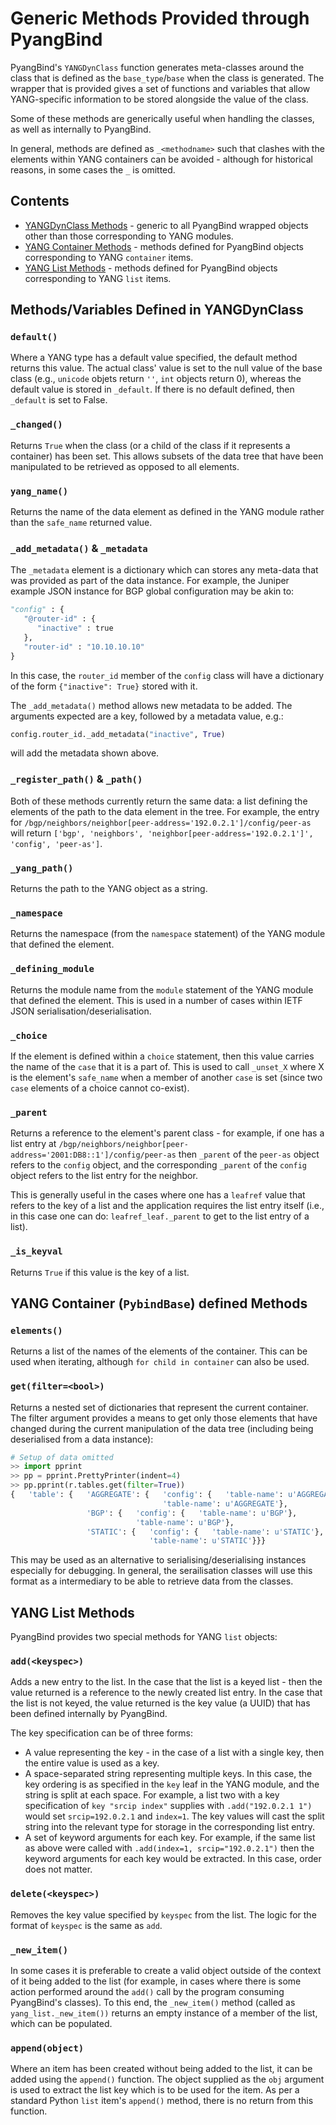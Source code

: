 # Generic Methods Provided through PyangBind

PyangBind's `YANGDynClass` function generates meta-classes around the class that is defined as the `base_type`/`base` when the class is generated. The wrapper that is provided gives a set of functions and variables that allow YANG-specific information to be stored alongside the value of the class.

Some of these methods are generically useful when handling the classes, as well as internally to PyangBind.

In general, methods are defined as `_<methodname>` such that clashes with the elements within YANG containers can be avoided - although for historical reasons, in some cases the `_` is omitted.

## Contents

 * [YANGDynClass Methods](#ydcmethods) - generic to all PyangBind wrapped objects other than those corresponding to YANG modules.
 * [YANG Container Methods](#containermethods) - methods defined for PyangBind objects corresponding to YANG `container` items.
 * [YANG List Methods](#listmethods) - methods defined for PyangBind objects corresponding to YANG `list` items.


## Methods/Variables Defined in YANGDynClass <a name="#ydcmethods"></a>

### `default()`

Where a YANG type has a default value specified, the default method returns this value. The actual class' value is set to the null value of the base class (e.g., `unicode` objets return `''`, `int` objects return 0), whereas the default value is stored in `_default`. If there is no default defined, then `_default` is set to False.

### `_changed()`

Returns `True` when the class (or a child of the class if it represents a container) has been set. This allows subsets of the data tree that have been manipulated to be retrieved as opposed to all elements.

### `yang_name()`

Returns the name of the data element as defined in the YANG module rather than the `safe_name` returned value.

### `_add_metadata()` & `_metadata`

The `_metadata` element is a dictionary which can stores any meta-data that was provided as part of the data instance. For example, the Juniper example JSON instance for BGP global configuration may be akin to:

```python
"config" : {
   "@router-id" : {
      "inactive" : true
   },
   "router-id" : "10.10.10.10"
}
```

In this case, the `router_id` member of the `config` class will have a dictionary of the form `{"inactive": True}` stored with it.

The `_add_metadata()` method allows new metadata to be added. The arguments expected are a key, followed by a metadata value, e.g.:

```python
config.router_id._add_metadata("inactive", True)
```

will add the metadata shown above.

### `_register_path()` & `_path()`

Both of these methods currently return the same data: a list defining the elements of the path to the data element in the tree. For example, the entry for `/bgp/neighbors/neighbor[peer-address='192.0.2.1']/config/peer-as` will return `['bgp', 'neighbors', 'neighbor[peer-address='192.0.2.1']', 'config', 'peer-as']`.

### `_yang_path()`

Returns the path to the YANG object as a string.

### `_namespace`

Returns the namespace (from the `namespace` statement) of the YANG module that defined the element.

### `_defining_module`

Returns the module name from the `module` statement of the YANG module that defined the element. This is used in a number of cases within IETF JSON serialisation/deserialisation.

### `_choice`

If the element is defined within a `choice` statement, then this value carries the name of the `case` that it is a part of. This is used to call `_unset_X` where X is the element's `safe_name` when a member of another `case` is set (since two `case` elements of a choice cannot co-exist).

### `_parent`

Returns a reference to the element's parent class - for example, if one has a list entry at `/bgp/neighbors/neighbor[peer-address='2001:DB8::1']/config/peer-as` then `_parent` of the `peer-as` object refers to the `config` object, and the corresponding `_parent` of the `config` object refers to the list entry for the neighbor.

This is generally useful in the cases where one has a `leafref` value that refers to the key of a list and the application requires the list entry itself (i.e., in this case one can do: `leafref_leaf._parent` to get to the list entry of a list).

### `_is_keyval`

Returns `True` if this value is the key of a list.

## YANG Container (`PybindBase`) defined Methods <a name="containermethods"></a>

### `elements()`

Returns a list of the names of the elements of the container. This can be used when iterating, although `for child in container` can also be used.

### `get(filter=<bool>)`

Returns a nested set of dictionaries that represent the current container. The filter argument provides a means to get only those elements that have changed during the current manipulation of the data tree (including being deserialised from a data instance):

```python
# Setup of data omitted
>> import pprint
>> pp = pprint.PrettyPrinter(indent=4)
>> pp.pprint(r.tables.get(filter=True))
{   'table': {   'AGGREGATE': {   'config': {   'table-name': u'AGGREGATE'},
                                  'table-name': u'AGGREGATE'},
                 'BGP': {   'config': {   'table-name': u'BGP'},
                            'table-name': u'BGP'},
                 'STATIC': {   'config': {   'table-name': u'STATIC'},
                               'table-name': u'STATIC'}}}
```

This may be used as an alternative to serialising/deserialising instances especially for debugging. In general, the serailisation classes will use this format as a intermediary to be able to retrieve data from the classes.

## YANG List Methods <a name="listmethods"></a>

PyangBind provides two special methods for YANG `list` objects:

### `add(<keyspec>)`

Adds a new entry to the list. In the case that the list is a keyed list - then the value returned is a reference to the newly created list entry. In the case that the list is not keyed, the value returned is the key value (a UUID) that has been defined internally by PyangBind.

The key specification can be of three forms:
  * A value representing the key - in the case of a list with a single key, then the entire value is used as a key.
  * A space-separated string representing multiple keys. In this case, the key ordering is as specified in the `key` leaf in the YANG module, and the string is split at each space. For example, a list two with a key specification of `key "srcip index"` supplies with `.add("192.0.2.1 1")` would set `srcip=192.0.2.1` and `index=1`. The key values will cast the split string into the relevant type for storage in the corresponding list entry.
  * A set of keyword arguments for each key. For example, if the same list as above were called with `.add(index=1, srcip="192.0.2.1")` then the keyword arguments for each key would be extracted. In this case, order does not matter.

### `delete(<keyspec>)`

Removes the key value specified by `keyspec` from the list. The logic for the format of `keyspec` is the same as `add`.

### `_new_item()`

In some cases it is preferable to create a valid object outside of the context of it being added to the list (for example, in cases where there is some action performed around the `add()` call by the program consuming PyangBind's classes). To this end, the `_new_item()` method (called as `yang_list._new_item())` returns an empty instance of a member of the list, which can be populated.

### `append(object)`

Where an item has been created without being added to the list, it can be added using the `append()` function. The object supplied as the `obj` argument is used to extract the list key which is to be used for the item. As per a standard Python `list` item's `append()` method, there is no return from this function.

